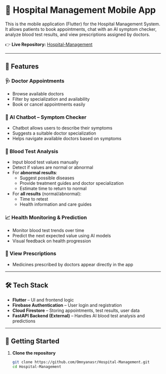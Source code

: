 # 📱 Hospital Management Mobile App

This is the mobile application (Flutter) for the Hospital Management System. It allows patients to book appointments, chat with an AI symptom checker, analyze blood test results, and view prescriptions assigned by doctors.

👉 **Live Repository:** [Hospital-Management](https://github.com/Omnyanasr/Hospital-Management)

---

## 🚀 Features

### 🩺 Doctor Appointments
- Browse available doctors
- Filter by specialization and availability
- Book or cancel appointments easily

### 💬 AI Chatbot – Symptom Checker
- Chatbot allows users to describe their symptoms
- Suggests a suitable doctor specialization
- Helps navigate available doctors based on symptoms

### 🧪 Blood Test Analysis
- Input blood test values manually
- Detect if values are normal or abnormal
- For **abnormal results**:
  - Suggest possible diseases
  - Provide treatment guides and doctor specialization
  - Estimate time to return to normal
- For **all results** (normal/abnormal):
  - Time to retest
  - Health information and care guides

### 📈 Health Monitoring & Prediction
- Monitor blood test trends over time
- Predict the next expected value using AI models
- Visual feedback on health progression

### 💊 View Prescriptions
- Medicines prescribed by doctors appear directly in the app

---

## 🛠️ Tech Stack

- **Flutter** – UI and frontend logic
- **Firebase Authentication** – User login and registration
- **Cloud Firestore** – Storing appointments, test results, user data
- **FastAPI Backend (External)** – Handles AI blood test analysis and predictions

---

## 📲 Getting Started

1. **Clone the repository**
   ```bash
   git clone https://github.com/Omnyanasr/Hospital-Management.git
   cd Hospital-Management
